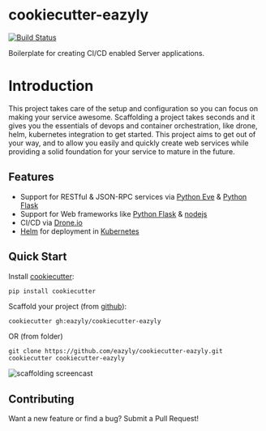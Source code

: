cookiecutter-eazyly
========

[![Build Status](https://drone.ashutoshmishra.net/api/badges/eazyly/cookiecutter-eazyly/status.svg?branch=master)](https://drone.ashutoshmishra.net/eazyly/cookiecutter-eazyly)

Boilerplate for creating CI/CD enabled Server applications.

# Introduction
This project takes care of the setup and configuration so you can focus on making your service awesome. Scaffolding a project takes seconds and it gives you the essentials of devops and container orchestration, like drone, helm, kubernetes integration to get started. This project aims to get out of your way, and to allow you easily and quickly create web services while providing a solid foundation for your service to mature in the future.

## Features

- Support for RESTful & JSON-RPC services via [Python Eve](http://docs.python-eve.org/en/latest/) & [Python Flask](http://flask.pocoo.org/)
- Support for Web frameworks like [Python Flask](http://flask.pocoo.org/) & [nodejs](https://nodejs.org/en/)
- CI/CD via [Drone.io](https://drone.io)
- [Helm](https://www.helm.sh/) for deployment in [Kubernetes](https://kubernetes.io/)

## Quick Start
Install [cookiecutter](https://github.com/audreyr/cookiecutter):
```bash
pip install cookiecutter
```

Scaffold your project (from [github](https://github.com/eazyly/cookiecutter-eazyly)):
```
cookiecutter gh:eazyly/cookiecutter-eazyly
```
OR (from folder)
```
git clone https://github.com/eazyly/cookiecutter-eazyly.git
cookiecutter cookiecutter-eazyly
```

![scaffolding screencast]()

## Contributing
Want a new feature or find a bug? Submit a Pull Request!
